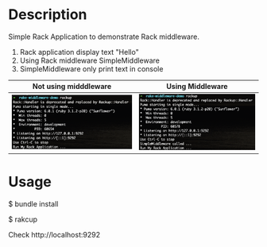# Description

Simple Rack Application to demonstrate Rack middleware.

1. Rack application display text "Hello"
2. Using Rack middleware SimpleMiddleware
3. SimpleMiddleware only print text in console

| Not using midddleware | Using Middleware |
| --------------------- | ---------------- |
| ![](without_middleware.png)| ![](with_middleware.png) |

# Usage

$ bundle install

$ rakcup

Check http://localhost:9292
